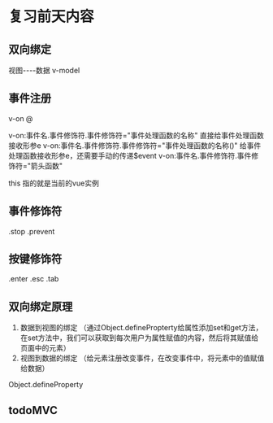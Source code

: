 # 复习前天内容

## 双向绑定

视图----数据
v-model


## 事件注册

v-on
@

v-on:事件名.事件修饰符.事件修饰符="事件处理函数的名称"    直接给事件处理函数接收形参e
v-on:事件名.事件修饰符.事件修饰符="事件处理函数的名称()"  给事件处理函数接收形参e，还需要手动的传递$event
v-on:事件名.事件修饰符.事件修饰符="箭头函数"


this   指的就是当前的vue实例


## 事件修饰符

.stop
.prevent

## 按键修饰符

.enter
.esc
.tab

## 双向绑定原理

1. 数据到视图的绑定 （通过Object.definePropterty给属性添加set和get方法，在set方法中，我们可以获取到每次用户为属性赋值的内容，然后将其赋值给页面中的元素）
2. 视图到数据的绑定 （给元素注册改变事件，在改变事件中，将元素中的值赋值给数据）

Object.defineProperty


## todoMVC